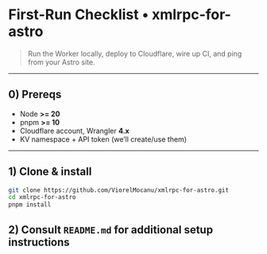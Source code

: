# First-Run Checklist • xmlrpc-for-astro

> Run the Worker locally, deploy to Cloudflare, wire up CI, and ping from your Astro site.

---

## 0) Prereqs

- Node **>= 20**
- pnpm **>= 10**
- Cloudflare account, Wrangler **4.x**
- KV namespace + API token (we’ll create/use them)

---

## 1) Clone & install

```bash
git clone https://github.com/ViorelMocanu/xmlrpc-for-astro.git
cd xmlrpc-for-astro
pnpm install
```

## 2) Consult `README.md` for additional setup instructions
